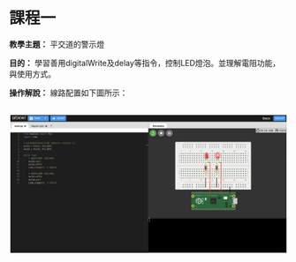 # 課程一

**教學主題：** 平交道的警示燈
	
**目的：** 學習善用digitalWrite及delay等指令，控制LED燈泡。並理解電阻功能，與使用方式。

**操作解說：** 線路配置如下圖所示：

<br>
<div align="center">
	<img src="./Wokwi截圖.png" alt="Editor" width="500">
</div>
<br>
